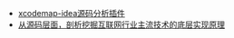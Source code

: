 
- [xcodemap-idea源码分析插件](https://xcodemap.tech/)
- [从源码层面，剖析挖掘互联网行业主流技术的底层实现原理](https://github.com/chenlanqing/source-code-hunter)
